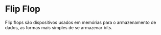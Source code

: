 # Flip Flop
 Flip flops são dispositivos usados em memórias para o armazenamento de dados, as formas mais simples de se armazenar bits.
